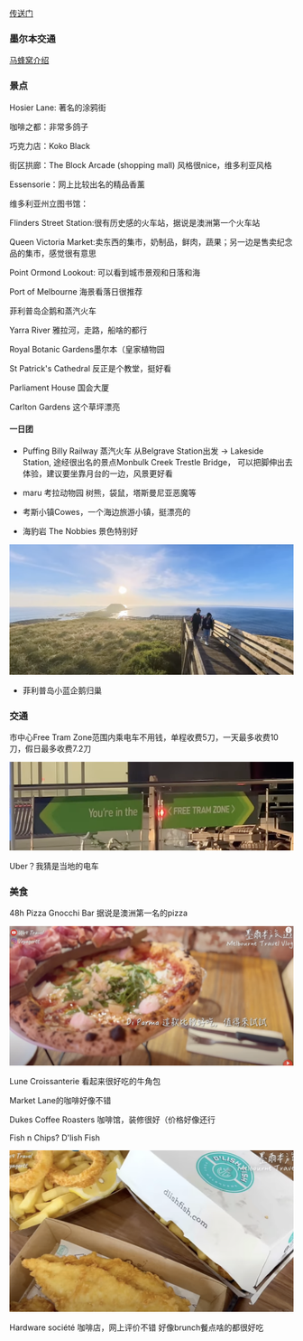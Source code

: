 

[传送门](https://www.youtube.com/watch?v=rhab6dKpsuY&t=284s)

### 墨尔本交通

[马蜂窝介绍](https://www.mafengwo.cn/gonglve/ziyouxing/320532.html)

### 景点

Hosier Lane: 著名的涂鸦街

咖啡之都：非常多鸽子

巧克力店：Koko Black

街区拱廊：The Block Arcade (shopping mall) 风格很nice，维多利亚风格

Essensorie：网上比较出名的精品香薰

维多利亚州立图书馆：

Flinders Street Station:很有历史感的火车站，据说是澳洲第一个火车站

Queen Victoria Market:卖东西的集市，奶制品，鲜肉，蔬果；另一边是售卖纪念品的集市，感觉很有意思

Point Ormond Lookout: 可以看到城市景观和日落和海

Port of Melbourne 海景看落日很推荐

菲利普岛企鹅和蒸汽火车

Yarra River 雅拉河，走路，船啥的都行

Royal Botanic Gardens墨尔本（皇家植物园

St Patrick's Cathedral 反正是个教堂，挺好看

Parliament House 国会大厦

Carlton Gardens 这个草坪漂亮

#### 一日团

* Puffing Billy Railway 蒸汽火车 从Belgrave Station出发 -> Lakeside Station, 途经很出名的景点Monbulk Creek Trestle Bridge， 可以把脚伸出去体验，建议要坐靠月台的一边，风景更好看

* maru 考拉动物园 树熊，袋鼠，塔斯曼尼亚恶魔等

* 考斯小镇Cowes，一个海边旅游小镇，挺漂亮的

* 海豹岩 The Nobbies 景色特别好

![image-20240627005152181](assets/image-20240627005152181.png)

* 菲利普岛小蓝企鹅归巢

### 交通

市中心Free Tram Zone范围内乘电车不用钱，单程收费5刀，一天最多收费10刀，假日最多收费7.2刀

![image-20240626231758923](assets/image-20240626231758923.png)

Uber？我猜是当地的电车

### 美食

48h Pizza Gnocchi Bar 据说是澳洲第一名的pizza

<img src="assets/image-20240626225213737.png" alt="image-20240626225213737" style="zoom:50%;" />

Lune Croissanterie 看起来很好吃的牛角包

Market Lane的咖啡好像不错

Dukes Coffee Roasters 咖啡馆，装修很好（价格好像还行

Fish n Chips? D'lish Fish

![image-20240626230638399](assets/image-20240626230638399.png)

Hardware société 咖啡店，网上评价不错 好像brunch餐点啥的都很好吃